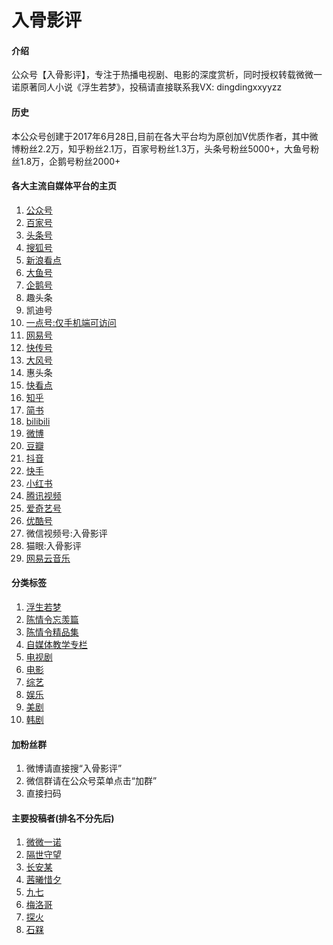 # 入骨影评

#### 介绍
公众号【入骨影评】，专注于热播电视剧、电影的深度赏析，同时授权转载微微一诺原著同人小说《浮生若梦》，投稿请直接联系我VX: dingdingxxyyzz

#### 历史
本公众号创建于2017年6月28日,目前在各大平台均为原创加V优质作者，其中微博粉丝2.2万，知乎粉丝2.1万，百家号粉丝1.3万，头条号粉丝5000+，大鱼号粉丝1.8万，企鹅号粉丝2000+


#### 各大主流自媒体平台的主页

1.  [公众号](https://mp.weixin.qq.com/mp/appmsgalbum?__biz=MzU5OTEzNjY4OQ==&action=getalbum&album_id=1760550691569188866)
2.  [百家号](https://baijiahao.baidu.com/u?app_id=1571458584157545)
3.  [头条号](https://www.toutiao.com/c/user/62633358611/#mid=1571456146362369)
4.  [搜狐号](https://mp.sohu.com/profile?xpt=bG91c2kyQHNvaHUuY29t)
5.  [新浪看点](http://k.sina.com.cn/mediaDocList.d.html?uid=2851781302)
6.  [大鱼号](http://a.mp.uc.cn/media.html?uc_param_str=frdnsnpfvecpntnwprdssskt&mid=aa9d2ba4ff0f41b7be878f2a57f08d07)
7.  [企鹅号](https://media.om.qq.com/author?id=Mi98P-Y7er_8IQCLSvNv3QCw0)
8.  趣头条
9.  凯迪号
10. [一点号:仅手机端可访问](https://www.yidianzixun.com/channel/m481787)
11. [网易号](https://www.163.com/dy/media/T1499052557801.html)
12. [快传号](https://www.360kuai.com/mob/zmt?id=179525112&uid=c6ccd0582895e1fa357d04e2299305b7&sign=llq#text)
13. [大风号](https://ishare.ifeng.com/mediaShare/home/1367439/media?aman=aU036u848kb24Ne8fD822&gud=103593j849)
14. 惠头条
15. [快看点](https://www.yuncheapp.cn/html/pearl/share/uCenter/index.html?id=5xwa4qfssju8jei&sstoken=Ydf77EoHFwJXMgr_BA8LqA)
16. [知乎](https://www.zhihu.com/people/ruguyingping/posts)
17. [简书](https://www.jianshu.com/u/05b15afb7cf9)
18. [bilibili](https://space.bilibili.com/1450300)
19. [微博](https://weibo.com/ruguying)
20. [豆瓣](https://www.douban.com/people/lousi/)
21. [抖音](https://www.douyin.com/user/MS4wLjABAAAAPDqAI6WgltTcsPoioaYMB9b_z9M072vq0dd1oVv8dSw?previous_page=app_code_link)
22. [快手](https://live.kuaishou.com/profile/ruguying?fid=1538371392)
23. [小红书](https://www.xiaohongshu.com/user/profile/5744eecc50c4b4015f51194c)
24. [腾讯视频](https://v.qq.com/s/videoplus/417605172)
25. [爱奇艺号](https://www.iqiyi.com/u/1010851961/videos)
26. [优酷号](https://m.youku.com/profile?uid=UMTMwODE2NzU2OA==&callApp=1)
27. 微信视频号:入骨影评
28. 猫眼:入骨影评
29. [网易云音乐](https://music.163.com/#/user/home?id=717909)

#### 分类标签

1.  [浮生若梦](https://mp.weixin.qq.com/mp/appmsgalbum?__biz=MzU5OTEzNjY4OQ==&action=getalbum&album_id=1715603372663160832&scene=173)
2.  [陈情令忘羡篇](https://mp.weixin.qq.com/mp/appmsgalbum?__biz=MzU5OTEzNjY4OQ==&action=getalbum&album_id=1302546652204597248)
3.  [陈情令精品集](https://mp.weixin.qq.com/mp/appmsgalbum?__biz=MzU5OTEzNjY4OQ==&action=getalbum&album_id=1302589274168197120)
4.  [自媒体教学专栏](https://mp.weixin.qq.com/mp/appmsgalbum?__biz=MzU5OTEzNjY4OQ==&action=getalbum&album_id=1549547427186130948)
5.  [电视剧](https://mp.weixin.qq.com/mp/appmsgalbum?__biz=MzU5OTEzNjY4OQ==&action=getalbum&album_id=1302559377907482624)
6.  [电影](https://mp.weixin.qq.com/mp/appmsgalbum?__biz=MzU5OTEzNjY4OQ==&action=getalbum&album_id=1312448474440499200)
7.  [综艺](https://mp.weixin.qq.com/mp/appmsgalbum?__biz=MzU5OTEzNjY4OQ==&action=getalbum&album_id=1318228364804718592)
8.  [娱乐](https://mp.weixin.qq.com/mp/appmsgalbum?__biz=MzU5OTEzNjY4OQ==&action=getalbum&album_id=1737186150462570498)
9.  [美剧](https://mp.weixin.qq.com/mp/appmsgalbum?__biz=MzU5OTEzNjY4OQ==&action=getalbum&album_id=1732572478507368448)
10. [韩剧](https://mp.weixin.qq.com/mp/appmsgalbum?__biz=MzU5OTEzNjY4OQ==&action=getalbum&album_id=1732562497439580169)

#### 加粉丝群

1.  微博请直接搜“入骨影评”
2.  微信群请在公众号菜单点击“加群”
3.  直接扫码

#### 主要投稿者(排名不分先后)

1.  [微微一诺](https://weibo.com/u/6606171410?profile_ftype=1&is_all=1#_0)
2.  [隔世守望](https://www.douban.com/people/204031023/notes)
3.  [长安某](https://mp.weixin.qq.com/mp/appmsgalbum?__biz=MzU5OTEzNjY4OQ==&action=getalbum&album_id=1302542107525218305)
4.  [茜曦惜夕](https://weibo.com/heruqian)
5.  [九七](https://mp.weixin.qq.com/mp/appmsgalbum?__biz=MzU5OTEzNjY4OQ==&action=getalbum&album_id=1735133566230904835)
6.  [梅洛哥](https://mp.weixin.qq.com/mp/appmsgalbum?__biz=MzU5OTEzNjY4OQ==&action=getalbum&album_id=1727304447229214720)
7.  [探火](https://mp.weixin.qq.com/mp/appmsgalbum?__biz=MzU5OTEzNjY4OQ==&action=getalbum&album_id=1743221142389047297)
8.  [石槑](https://mp.weixin.qq.com/mp/appmsgalbum?__biz=MzU5OTEzNjY4OQ==&action=getalbum&album_id=1717148730014875650)
